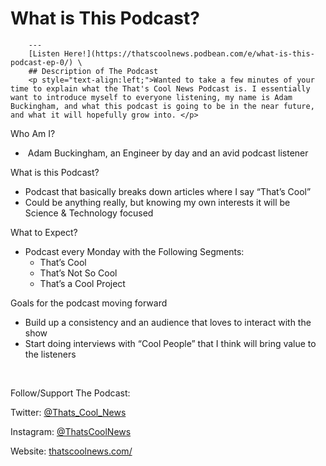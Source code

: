 # What is This Podcast?
        ---
        [Listen Here!](https://thatscoolnews.podbean.com/e/what-is-this-podcast-ep-0/) \
        ## Description of The Podcast
        <p style="text-align:left;">Wanted to take a few minutes of your time to explain what the That's Cool News Podcast is. I essentially want to introduce myself to everyone listening, my name is Adam Buckingham, and what this podcast is going to be in the near future, and what it will hopefully grow into. </p>

<p style="text-align:left;">Who Am I?</p>

<ul style="text-align:left;"><li style="font-weight:400;"> Adam Buckingham, an Engineer by day and an avid podcast listener </li>

</ul>
<p style="text-align:left;">What is this Podcast?</p>

<ul style="text-align:left;"><li style="font-weight:400;">Podcast that basically breaks down articles where I say “That’s Cool”</li>

<li style="font-weight:400;">Could be anything really, but knowing my own interests it will be Science & Technology focused</li>

</ul>
<p style="text-align:left;">What to Expect? </p>

<ul style="text-align:left;"><li style="font-weight:400;">Podcast every Monday with the Following Segments:
<ul><li style="font-weight:400;">That’s Cool</li>

<li style="font-weight:400;">That’s Not So Cool</li>

<li style="font-weight:400;">That’s a Cool Project</li>

</ul>
</li>

</ul>
<p style="text-align:left;">Goals for the podcast moving forward</p>

<ul style="text-align:left;"><li style="font-weight:400;">Build up a consistency and an audience that loves to interact with the show</li>

<li style="font-weight:400;">Start doing interviews with “Cool People” that I think will bring value to the listeners</li>

</ul>
<p style="text-align:left;"> </p>

<p style="text-align:left;">Follow/Support The Podcast:</p>

<p style="text-align:left;">Twitter: <a href='https://twitter.com/Thats_Cool_News'>@Thats_Cool_News</a></p>

<p style="text-align:left;">Instagram: <a href='https://www.instagram.com/thatscoolnews/'>@ThatsCoolNews</a></p>

<p style="text-align:left;">Website: <a href='https://thatscoolnews.com/'>thatscoolnews.com/</a></p>
